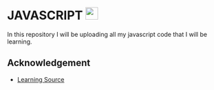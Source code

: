 # JAVASCRIPT <img width="29px" height="29px" src="https://camo.githubusercontent.com/ece04e9e6d8e7370a88024f41d544915e01ce71b5457326c08349cc282ccf2d4/68747470733a2f2f6d65646961332e67697068792e636f6d2f6d656469612f6c6e377a32655772696951416c6c6656636e2f323030772e77656270" >

In this repository I will be uploading all my javascript code that I will be learning.

## Acknowledgement

- [Learning Source](https://courses.learncodeonline.in/learn/home/Complete-Javascript-course/section/122240/lesson/624566)
